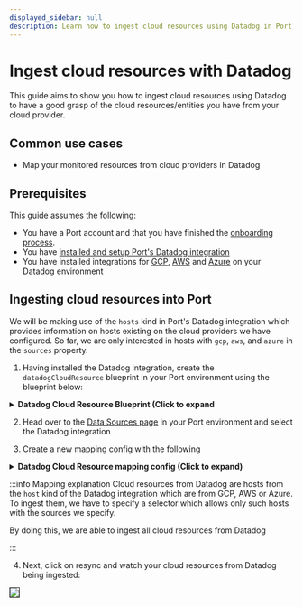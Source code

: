 ```yaml
---
displayed_sidebar: null
description: Learn how to ingest cloud resources using Datadog in Port, enhancing visibility and performance monitoring.
---
```


# Ingest cloud resources with Datadog

This guide aims to show you how to ingest cloud resources using Datadog to have a good grasp of the cloud resources/entities you have from your cloud provider.


## Common use cases
- Map your monitored resources from cloud providers in Datadog

## Prerequisites
This guide assumes the following:
- You have a Port account and that you have finished the [onboarding process](/quickstart).
- You have [installed and setup Port's Datadog integration](/build-your-software-catalog/sync-data-to-catalog/apm-alerting/datadog.md)
- You have installed integrations for [GCP](https://docs.datadoghq.com/integrations/google_cloud_platform/?tab=project), [AWS](https://docs.datadoghq.com/integrations/#cat-aws) and [Azure](https://docs.datadoghq.com/integrations/azure/) on your Datadog environment


## Ingesting cloud resources into Port
We will be making use of the `hosts` kind in Port's Datadog integration which provides information on hosts existing on the cloud providers we have configured. So far, we are only interested in hosts with `gcp`, `aws`, and `azure` in the `sources` property.

1. Having installed the Datadog integration, create the `datadogCloudResource` blueprint in your Port environment using the blueprint below:

<details>
<summary><b>Datadog Cloud Resource Blueprint (Click to expand</b></summary>

```json showLineNumbers
{
  "identifier": "datadogCloudResource",
  "description": "This blueprint represents a cloud resource in Datadog",
  "title": "Datadog Cloud Resource",
  "icon": "Datadog",
  "schema": {
    "properties": {
      "up": {
        "type": "boolean",
        "title": "Is Running?",
        "description": "Is the host up?"
      },
      "host_name": {
        "type": "string",
        "title": "Host Name",
        "description": "the name of the host"
      },
      "description": {
        "type": "string",
        "title": "Description",
        "description": "the host description"
      },
      "platform": {
        "type": "string",
        "title": "Platform",
        "description": "the host platform"
      },
      "machine": {
        "type": "string",
        "title": "Machine",
        "description": "The CPU architecture of the host machine (e.g., amd64, x86, x64, arm, arm64)."
      },
      "cpu_cores": {
        "type": "number",
        "title": "CPU Cores",
        "description": "the host CPU cores"
      },
      "agent_version": {
        "type": "string",
        "title": "Datadog Agent Version",
        "description": "the Datadog agent version installed on the host"
      },
      "is_muted": {
        "type": "boolean",
        "title": "Is Host Muted?",
        "description": "Indicates whether alerts for that specific host are temporarily suppressed."
      },
      "sources": {
        "title": "Sources",
        "type": "array",
        "description": "Source or cloud provider associated with your host."
      },
      "tags": {
        "title": "Tags",
        "type": "object",
        "description": "Tags associated with the host."
      }
    },
    "required": []
  },
  "mirrorProperties": {},
  "calculationProperties": {},
  "relations": {}
}
```

</details>

2. Head over to the [Data Sources page](https://app.getport.io/settings/data-sources) in your Port environment and select the Datadog integration

3. Create a new mapping config with the following

<details>
<summary><b>Datadog Cloud Resource mapping config (Click to expand)</b></summary>

```yaml showLineNumbers

deleteDependentEntities: true
createMissingRelatedEntities: true
resources:
  - kind: host
    selector:
      query: >-
        [.sources[] | . as $source | ["azure", "gcp", "gce", "aws"] |
        contains([$source])] | any(.)
    port:
      entity:
        mappings:
          blueprint: '"datadogCloudResource"'
          identifier: .id | tostring
          title: .aws_name // .host_name
          properties:
            up: .up
            host_name: .host_name
            platform: .meta.platform
            is_muted: .is_muted
            machine: .meta.machine
            description: .description
            sources: .sources
            cpu_cores: .meta.cpuCores
            agent_version: .meta.agent_version
            tags: .tags_by_source


```

</details>

:::info Mapping explanation
Cloud resources from Datadog are hosts from the `host` kind of the Datadog integration which are from GCP, AWS or Azure. To ingest them, we have to specify a selector which allows only such hosts with the sources we specify.

By doing this, we are able to ingest all cloud resources from Datadog

:::

4. Next, click on resync and watch your cloud resources from Datadog being ingested:

<img src='/img/guides/datadogCloudResourcesSuccess.png' border='1px' />
